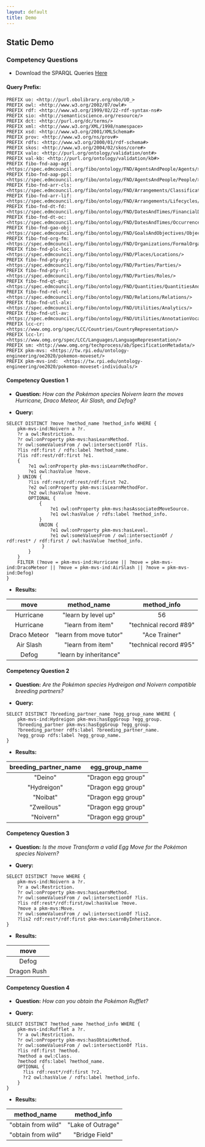 ```yaml
---
layout: default
title: Demo
---
```


## Static Demo
### Competency Questions
- Download the SPARQL Queries [Here](https://docs.google.com/document/d/e/2PACX-1vTb4omkqTUynXymTeJoXFfCMVGgHn8uaWEtyWHdxQpGRgj2FLY9uo-Wf1lDME4C1ruiZvYSFEjnKJEi/pub)

#### Query Prefix:
```sparql 
PREFIX uo: <http://purl.obolibrary.org/obo/UO_> 
PREFIX owl: <http://www.w3.org/2002/07/owl#> 
PREFIX rdf: <http://www.w3.org/1999/02/22-rdf-syntax-ns#> 
PREFIX sio: <http://semanticscience.org/resource/> 
PREFIX dct: <http://purl.org/dc/terms/> 
PREFIX xml: <http://www.w3.org/XML/1998/namespace> 
PREFIX xsd: <http://www.w3.org/2001/XMLSchema#> 
PREFIX prov: <http://www.w3.org/ns/prov#> 
PREFIX rdfs: <http://www.w3.org/2000/01/rdf-schema#> 
PREFIX skos: <http://www.w3.org/2004/02/skos/core#> 
PREFIX valo: <http://purl.org/ontology/validation/ont#> 
PREFIX val-kb: <http://purl.org/ontology/validation/kb#> 
PREFIX fibo-fnd-aap-agt: <https://spec.edmcouncil.org/fibo/ontology/FND/AgentsAndPeople/Agents/>
PREFIX fibo-fnd-aap-ppl: <https://spec.edmcouncil.org/fibo/ontology/FND/AgentsAndPeople/People/>
PREFIX fibo-fnd-arr-cls: <https://spec.edmcouncil.org/fibo/ontology/FND/Arrangements/ClassificationSchemes/>
PREFIX fibo-fnd-arr-lif: <https://spec.edmcouncil.org/fibo/ontology/FND/Arrangements/Lifecycles/>
PREFIX fibo-fnd-dt-fd: <https://spec.edmcouncil.org/fibo/ontology/FND/DatesAndTimes/FinancialDates/>
PREFIX fibo-fnd-dt-oc: <https://spec.edmcouncil.org/fibo/ontology/FND/DatesAndTimes/Occurrences/>
PREFIX fibo-fnd-gao-obj: <https://spec.edmcouncil.org/fibo/ontology/FND/GoalsAndObjectives/Objectives/>
PREFIX fibo-fnd-org-fm: <https://spec.edmcouncil.org/fibo/ontology/FND/Organizations/FormalOrganizations/>
PREFIX fibo-fnd-plc-loc: <https://spec.edmcouncil.org/fibo/ontology/FND/Places/Locations/>
PREFIX fibo-fnd-pty-pty: <https://spec.edmcouncil.org/fibo/ontology/FND/Parties/Parties/>
PREFIX fibo-fnd-pty-rl: <https://spec.edmcouncil.org/fibo/ontology/FND/Parties/Roles/>
PREFIX fibo-fnd-qt-qtu: <https://spec.edmcouncil.org/fibo/ontology/FND/Quantities/QuantitiesAndUnits/>
PREFIX fibo-fnd-rel-rel: <https://spec.edmcouncil.org/fibo/ontology/FND/Relations/Relations/>
PREFIX fibo-fnd-utl-alx: <https://spec.edmcouncil.org/fibo/ontology/FND/Utilities/Analytics/>
PREFIX fibo-fnd-utl-av: <https://spec.edmcouncil.org/fibo/ontology/FND/Utilities/AnnotationVocabulary/>
PREFIX lcc-cr: <https://www.omg.org/spec/LCC/Countries/CountryRepresentation/>
PREFIX lcc-lr: <https://www.omg.org/spec/LCC/Languages/LanguageRepresentation/>
PREFIX sm: <http://www.omg.org/techprocess/ab/SpecificationMetadata/>
PREFIX pkm-mvs: <https://tw.rpi.edu/ontology-engineering/oe2020/pokemon-moveset/>
PREFIX pkm-mvs-ind:  <https://tw.rpi.edu/ontology-engineering/oe2020/pokemon-moveset-individuals/>
```

#### Competency Question 1

- **Question:** 
*How can the Pokémon species Noivern learn the moves Hurricane, Draco Meteor, Air Slash, and Defog?*

- **Query:**
```sparql
SELECT DISTINCT ?move ?method_name ?method_info WHERE {
    pkm-mvs-ind:Noivern a ?r.
    ?r a owl:Restriction.
    ?r owl:onProperty pkm-mvs:hasLearnMethod.
    ?r owl:someValuesFrom / owl:intersectionOf ?lis.
    ?lis rdf:first / rdfs:label ?method_name.
    ?lis rdf:rest/rdf:first ?e1.
    {
        ?e1 owl:onProperty pkm-mvs:isLearnMethodFor.
        ?e1 owl:hasValue ?move.
    } UNION {
        ?lis rdf:rest/rdf:rest/rdf:first ?e2.
        ?e2 owl:onProperty pkm-mvs:isLearnMethodFor.
        ?e2 owl:hasValue ?move.
        OPTIONAL {
            {
                ?e1 owl:onProperty pkm-mvs:hasAssociatedMoveSource.
                ?e1 owl:hasValue / rdfs:label ?method_info.
            }
            UNION {
                ?e1 owl:onProperty pkm-mvs:hasLevel.
                ?e1 owl:someValuesFrom / owl:intersectionOf / rdf:rest* / rdf:first / owl:hasValue ?method_info.
             }
        }
    }
    FILTER (?move = pkm-mvs-ind:Hurricane || ?move = pkm-mvs-ind:DracoMeteor || ?move = pkm-mvs-ind:AirSlash || ?move = pkm-mvs-ind:Defog)
}
```
- **Results:**

|      move     |      method_name      |        method_info     |
|:-------------:|:---------------------:|:----------------------:|
| Hurricane     |"learn by level up"    |56                      |
| Hurricane     |"learn from item"      |"technical record #89"  |
| Draco Meteor  |"learn from move tutor"|"Ace Trainer"           |
| Air Slash     |"learn from item"      |"technical record #95"  |
| Defog         |"learn by inheritance" |                        |


#### Competency Question 2

- **Question:**
*Are the Pokémon species Hydreigon and Noivern compatible breeding
partners?*

- **Query:**
```sparql
SELECT DISTINCT ?breeding_partner_name ?egg_group_name WHERE {
    pkm-mvs-ind:Hydreigon pkm-mvs:hasEggGroup ?egg_group.
    ?breeding_partner pkm-mvs:hasEggGroup ?egg_group.
    ?breeding_partner rdfs:label ?breeding_partner_name.
    ?egg_group rdfs:label ?egg_group_name.
}
```

- **Results:**

|      breeding_partner_name     |      egg_group_name      | 
|:------------------------------:|:------------------------:|
| "Deino"                        |"Dragon egg group"        |
| "Hydreigon"                    |"Dragon egg group"        |
| "Noibat"                       |"Dragon egg group"        |
| "Zweilous"                     |"Dragon egg group"        |
| "Noivern"                      |"Dragon egg group"        |


#### Competency Question 3
- **Question:**
*Is the move Transform a valid Egg Move for the Pokémon species Noivern?*

- **Query:**
```sparql
SELECT DISTINCT ?move WHERE {
    pkm-mvs-ind:Noivern a ?r.
    ?r a owl:Restriction.
    ?r owl:onProperty pkm-mvs:hasLearnMethod.
    ?r owl:someValuesFrom / owl:intersectionOf ?lis.
    ?lis rdf:rest*/rdf:first/owl:hasValue ?move.
    ?move a pkm-mvs:Move.
    ?r owl:someValuesFrom / owl:intersectionOf ?lis2.
    ?lis2 rdf:rest*/rdf:first pkm-mvs:LearnByInheritance.
}
```

- **Results:**

|    move    |
|:----------:|
|Defog       |
|Dragon Rush |

#### Competency Question 4
- **Question:**
*How can you obtain the Pokémon Rufflet?*

- **Query:**
```sparql
SELECT DISTINCT ?method_name ?method_info WHERE {
    pkm-mvs-ind:Rufflet a ?r.
    ?r a owl:Restriction.
    ?r owl:onProperty pkm-mvs:hasObtainMethod.
    ?r owl:someValuesFrom / owl:intersectionOf ?lis.
    ?lis rdf:first ?method.
    ?method a owl:Class.
    ?method rdfs:label ?method_name.
    OPTIONAL {
      ?lis rdf:rest*/rdf:first ?r2.
      ?r2 owl:hasValue / rdfs:label ?method_info.
    }
}
```

- **Results:**

|method_name       |method_info      |
|:----------------:|:---------------:|
|"obtain from wild"|"Lake of Outrage"|
|"obtain from wild"|"Bridge Field"   |
